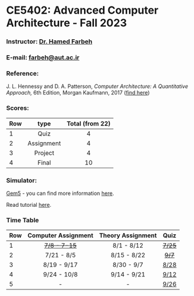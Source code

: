 # CE5402: Advanced Computer Architecture - Fall 2023

### Instructor: [Dr. Hamed Farbeh](https://scholar.google.com/citations?user=PAZOYiAAAAAJ)
### E-mail: [farbeh@aut.ac.ir](mailto:farbeh@aut.ac.ir)

### Reference:
 J. L. Hennessy and D. A. Patterson, *Computer Architecture: A Quantitative Approach,* 6th Edition, Morgan Kaufmann, 2017 ([find here](https://github.com/rezaAdinepour/M.Sc-AUT/tree/main/Advanced%20Computer%20Architecture/Reference))

 ### Scores:
| Row | type | Total (from 22) |
| --- | :-:  | :-: |  
| 1 | Quiz | 4 |
| 2 | Assignment | 4 |
| 3 | Project | 4 |
| 4 | Final | 10 |

### Simulator:
[Gem5](https://www.gem5.org/) - you can find more information [here](https://www.gem5.org/getting_started/).

Read tutorial [here](https://github.com/rezaAdinepour/M.Sc-AUT/tree/main/Advanced%20Computer%20Architecture/HWs/Simulation/Gem5_Tutorial.pdf).

### Time Table
| Row | Computer Assignment | Theory Assignment | Quiz |
| --- | :-:  | :-: | :-: |  
| 1 | [~~7/8 - 7-15~~](https://github.com/rezaAdinepour/M.Sc-AUT/tree/main/Advanced%20Computer%20Architecture/HWs/Simulation/HW01) | 8/1 - 8/12 | [~~7/25~~](https://github.com/rezaAdinepour/M.Sc-AUT/tree/main/Advanced%20Computer%20Architecture/Quiz/Quiz%201) |
| 2 | 7/21 - 8/5 | 8/15 - 8/22 | [~~9/7~~](https://github.com/rezaAdinepour/M.Sc-AUT/tree/main/Advanced%20Computer%20Architecture/Quiz/Quiz%202) |
| 3 | 8/19 - 9/17 | 8/30 - 9/7 | [8/28](https://github.com/rezaAdinepour/M.Sc-AUT/tree/main/Advanced%20Computer%20Architecture/Quiz/Quiz%203) |
| 4 | 9/24 - 10/8 | 9/14 - 9/21 | [9/12](https://github.com/rezaAdinepour/M.Sc-AUT/tree/main/Advanced%20Computer%20Architecture/Quiz/Quiz%204) |
| 5 | - | - | [9/26](https://github.com/rezaAdinepour/M.Sc-AUT/tree/main/Advanced%20Computer%20Architecture/Quiz/Quiz%205) |
